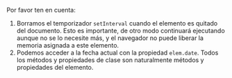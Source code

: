 
Por favor ten en cuenta:
1. Borramos el temporizador `setInterval` cuando el elemento es quitado del documento. Esto es importante, de otro modo continuará ejecutando aunque no se lo necesite más, y el navegador no puede liberar la memoria asignada a este elemento.
2. Podemos acceder a la fecha actual con la propiedad `elem.date`. Todos los métodos y propiedades de clase son naturalmente métodos y propiedades del elemento.
